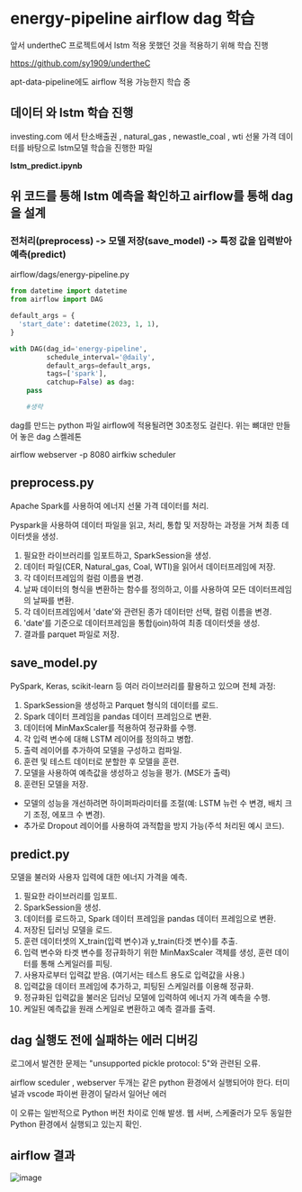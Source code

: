 # energy-pipeline airflow dag 학습

앞서 undertheC 프로젝트에서 lstm 적용 못했던 것을 적용하기 위해 학습 진행

https://github.com/sy1909/undertheC


apt-data-pipeline에도 airflow 적용 가능한지 학습 중

## 데이터 와 lstm 학습 진행

investing.com 에서 탄소배출권 , natural_gas , newastle_coal , wti 선물 가격 데이터를 바탕으로 lstm모델 학습을 진행한 파일

**lstm_predict.ipynb**


## 위 코드를 통해 lstm 예측을 확인하고 airflow를 통해 dag을 설계

### **전처리(preprocess) -> 모델 저장(save_model) -> 특정 값을 입력받아 예측(predict)**

airflow/dags/energy-pipeline.py
```python
from datetime import datetime
from airflow import DAG

default_args = {
  'start_date': datetime(2023, 1, 1),
}

with DAG(dag_id='energy-pipeline',
         schedule_interval='@daily',
         default_args=default_args,
         tags=['spark'],
         catchup=False) as dag:
    pass

    #생략
```
dag를 만드는 python 파일 airflow에 적용될려면 30초정도 걸린다. 위는 뼈대만 만들어 놓은 dag 스켈레톤

airflow webserver -p 8080
airfkiw scheduler 


## preprocess.py

Apache Spark를 사용하여 에너지 선물 가격 데이터를 처리. 

Pyspark을 사용하여 데이터 파일을 읽고, 처리, 통합 및 저장하는 과정을 거쳐 최종 데이터셋을 생성.


1. 필요한 라이브러리를 임포트하고, SparkSession을 생성.
2. 데이터 파일(CER, Natural_gas, Coal, WTI)을 읽어서 데이터프레임에 저장.
3. 각 데이터프레임의 컬럼 이름을 변경.
4. 날짜 데이터의 형식을 변환하는 함수를 정의하고, 이를 사용하여 모든 데이터프레임의 날짜를 변환.
5. 각 데이터프레임에서 'date'와 관련된 종가 데이터만 선택, 컬럼 이름을 변경.
6. 'date'를 기준으로 데이터프레임을 통합(join)하여 최종 데이터셋을 생성.
7. 결과를 parquet 파일로 저장.


## save_model.py

PySpark, Keras, scikit-learn 등 여러 라이브러리를 활용하고 있으며 전체 과정:


1. SparkSession을 생성하고 Parquet 형식의 데이터를 로드.
2. Spark 데이터 프레임을 pandas 데이터 프레임으로 변환.
3. 데이터에 MinMaxScaler를 적용하여 정규화를 수행.
4. 각 입력 변수에 대해 LSTM 레이어를 정의하고 병합.
5. 출력 레이어를 추가하여 모델을 구성하고 컴파일.
6. 훈련 및 테스트 데이터로 분할한 후 모델을 훈련.
7. 모델을 사용하여 예측값을 생성하고 성능을 평가. (MSE가 출력)
8. 훈련된 모델을 저장.

- 모델의 성능을 개선하려면 하이퍼파라미터를 조절(예: LSTM 뉴런 수 변경, 배치 크기 조정, 에포크 수 변경).
- 추가로 Dropout 레이어를 사용하여 과적합을 방지 가능(주석 처리된 예시 코드).


## predict.py

모델을 불러와 사용자 입력에 대한 에너지 가격을 예측.


1. 필요한 라이브러리를 임포트.
2. SparkSession을 생성.
3. 데이터를 로드하고, Spark 데이터 프레임을 pandas 데이터 프레임으로 변환.
4. 저장된 딥러닝 모델을 로드.
5. 훈련 데이터셋의 X_train(입력 변수)과 y_train(타겟 변수)를 추출.
6. 입력 변수와 타겟 변수를 정규화하기 위한 MinMaxScaler 객체를 생성, 훈련 데이터를 통해 스케일러를 피팅.
7. 사용자로부터 입력값 받음. (여기서는 테스트 용도로 입력값을 사용.)
8. 입력값을 데이터 프레임에 추가하고, 피팅된 스케일러를 이용해 정규화.
9. 정규화된 입력값을 불러온 딥러닝 모델에 입력하여 에너지 가격 예측을 수행.
10. 케일된 예측값을 원래 스케일로 변환하고 예측 결과를 출력.



## dag 실행도 전에 실패하는 에러 디버깅

로그에서 발견한 문제는 "unsupported pickle protocol: 5"와 관련된 오류. 

airflow sceduler , webserver 두개는 같은 python 환경에서 실행되어야 한다. 터미널과 vscode 파이썬 환경이 달라서 일어난 에러

이 오류는 일반적으로 Python 버전 차이로 인해 발생. 웹 서버, 스케줄러가 모두 동일한 Python 환경에서 실행되고 있는지 확인.



## airflow 결과

![image](https://github.com/sy1909/apt_energy_pipeline/assets/31126977/01ee9b7b-e2d3-4b7f-af3d-047d53935108)







